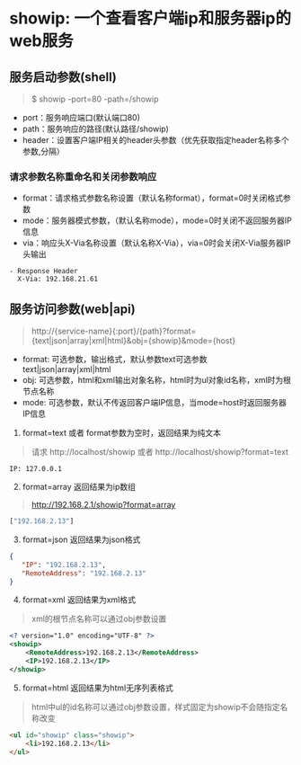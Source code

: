 # showip: 一个查看客户端ip和服务器ip的web服务



## 服务启动参数(shell)

> $ showip -port=80 -path=/showip 

- port：服务响应端口(默认端口80)
- path：服务响应的路径(默认路径/showip)
- header：设置客户端IP相关的header头参数（优先获取指定header名称多个参数,分隔）

### 请求参数名称重命名和关闭参数响应

- format：请求格式参数名称设置（默认名称format），format=0时关闭格式参数
- mode：服务器模式参数，（默认名称mode），mode=0时关闭不返回服务器IP信息
- via：响应头X-Via名称设置（默认名称X-Via），via=0时会关闭X-Via服务器IP头输出
```text
- Response Header
  X-Via: 192.168.21.61
```

## 服务访问参数(web|api)

> http://{service-name}{:port}/{path}?format={text|json|array|xml|html}&obj={showip}&mode={host}

- format: 可选参数，输出格式，默认参数text可选参数text|json|array|xml|html
- obj: 可选参数，html和xml输出对象名称，html时为ul对象id名称，xml时为根节点名称
- mode: 可选参数，默认不传返回客户端IP信息，当mode=host时返回服务器IP信息

1. format=text 或者 format参数为空时，返回结果为纯文本
> 请求 http://localhost/showip 或者 http://localhost/showip?format=text
```text
IP: 127.0.0.1
```
2. format=array 返回结果为ip数组
> http://192.168.2.1/showip?format=array
```js
["192.168.2.13"]
```
3. format=json 返回结果为json格式
```json
{
   "IP": "192.168.2.13",
   "RemoteAddress": "192.168.2.13"
}
```
4. format=xml  返回结果为xml格式
> xml的根节点名称可以通过obj参数设置
```xml
<? version="1.0" encoding="UTF-8" ?>
<showip>
    <RemoteAddress>192.168.2.13</RemoteAddress>
    <IP>192.168.2.13</IP>
</showip>
```
5. format=html 返回结果为html无序列表格式
> html中ul的id名称可以通过obj参数设置，样式固定为showip不会随指定名称改变
```html
<ul id="showip" class="showip">
    <li>192.168.2.13</li>
</ul>
```

